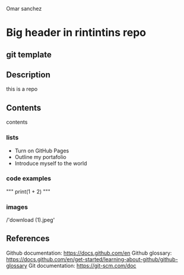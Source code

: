 
Omar sanchez 
# Big header in rintintins repo
## git template
## Description
this is a repo

## Contents 
contents
### lists
- Turn on GitHub Pages
- Outline my portafolio
- Introduce myself to the world

### code examples 

""" print(1 + 2) """
### images
/'download (1).jpeg' 

## References


Github documentation: https://docs.github.com/en
Github glossary: https://docs.github.com/en/get-started/learning-about-github/github-glossary
Git documentation: https://git-scm.com/doc


